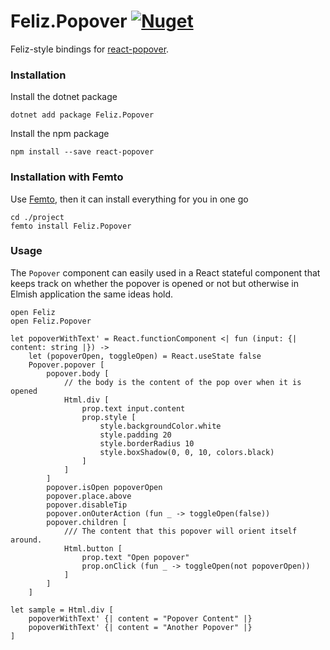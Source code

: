 # Feliz.Popover [![Nuget](https://img.shields.io/nuget/v/Feliz.Popover.svg?maxAge=0&colorB=brightgreen)](https://www.nuget.org/packages/Feliz.Popover)

Feliz-style bindings for [react-popover](https://github.com/littlebits/react-popover).

### Installation

Install the dotnet package
```
dotnet add package Feliz.Popover
```
Install the npm package
```
npm install --save react-popover
```

### Installation with Femto

Use [Femto](https://github.com/Zaid-Ajaj/Femto), then it can install everything for you in one go
```
cd ./project
femto install Feliz.Popover
```

### Usage

The `Popover` component can easily used in a React stateful component that keeps track on whether the popover is opened or not but otherwise in Elmish application the same ideas hold.

```fsharp:popover-basic-sample
open Feliz
open Feliz.Popover

let popoverWithText' = React.functionComponent <| fun (input: {| content: string |}) ->
    let (popoverOpen, toggleOpen) = React.useState false
    Popover.popover [
        popover.body [
            // the body is the content of the pop over when it is opened
            Html.div [
                prop.text input.content
                prop.style [
                    style.backgroundColor.white
                    style.padding 20
                    style.borderRadius 10
                    style.boxShadow(0, 0, 10, colors.black)
                ]
            ]
        ]
        popover.isOpen popoverOpen
        popover.place.above
        popover.disableTip
        popover.onOuterAction (fun _ -> toggleOpen(false))
        popover.children [
            /// The content that this popover will orient itself around.
            Html.button [
                prop.text "Open popover"
                prop.onClick (fun _ -> toggleOpen(not popoverOpen))
            ]
        ]
    ]

let sample = Html.div [
    popoverWithText' {| content = "Popover Content" |}
    popoverWithText' {| content = "Another Popover" |}
]
```